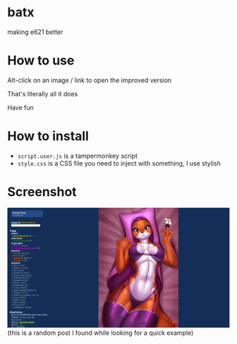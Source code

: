 # batx
making e621 better

# How to use
Alt-click on an image / link to open the improved version

That's literally all it does

Have fun

# How to install

- `script.user.js` is a tampermonkey script
- `style.css` is a CSS file you need to inject with something, I use stylish

# Screenshot
![screenshot](screenshot.png)
(this is a random post I found while looking for a quick example)
